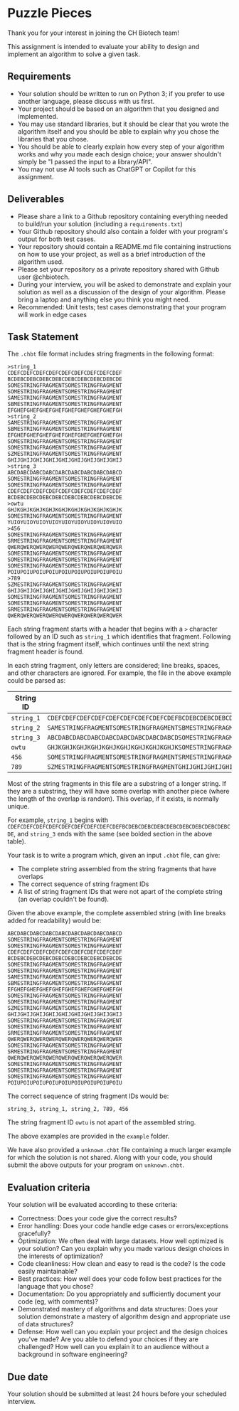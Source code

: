 # Puzzle Pieces
Thank you for your interest in joining the CH Biotech team!

This assignment is intended to evaluate your ability to design and implement an algorithm to solve a given task.

## Requirements
- Your solution should be written to run on Python 3; if you prefer to use another language, please discuss with us first.
- Your project should be based on an algorithm that you designed and implemented. 
- You may use standard libraries, but it should be clear that you wrote the algorithm itself and you should be able to explain why you chose the libraries that you chose.
- You should be able to clearly explain how every step of your algorithm works and why you made each design choice; your answer shouldn't simply be "I passed the input to a library/API".
- You may not use AI tools such as ChatGPT or Copilot for this assignment.

## Deliverables
- Please share a link to a Github repository containing everything needed to build/run your solution (including a `requirements.txt`)
- Your Github repository should also contain a folder with your program's output for both test cases.
- Your repository should contain a README.md file containing instructions on how to use your project, as well as a brief introduction of the algorithm used.
- Please set your repository as a private repository shared with Github user @chbiotech.
- During your interview, you will be asked to demonstrate and explain your solution as well as a discussion of the design of your algorithm. Please bring a laptop and anything else you think you might need.
- Recommended: Unit tests; test cases demonstrating that your program will work in edge cases

## Task Statement
The `.chbt` file format includes string fragments in the following format:
```
>string_1
CDEFCDEFCDEFCDEFCDEFCDEFCDEFCDEFCDEF
BCDEBCDEBCDEBCDEBCDEBCDEBCDEBCDEBCDE
SOMESTRINGFRAGMENTSOMESTRINGFRAGMENT
SOMESTRINGFRAGMENTSOMESTRINGFRAGMENT
SAMESTRINGFRAGMENTSOMESTRINGFRAGMENT
SBMESTRINGFRAGMENTSOMESTRINGFRAGMENT
EFGHEFGHEFGHEFGHEFGHEFGHEFGHEFGHEFGH
>string_2
SAMESTRINGFRAGMENTSOMESTRINGFRAGMENT
SBMESTRINGFRAGMENTSOMESTRINGFRAGMENT
EFGHEFGHEFGHEFGHEFGHEFGHEFGHEFGHEFGH
SOMESTRINGFRAGMENTSOMESTRINGFRAGMENT
SOMESTRINGFRAGMENTSOMESTRINGFRAGMENT
SZMESTRINGFRAGMENTSOMESTRINGFRAGMENT
GHIJGHIJGHIJGHIJGHIJGHIJGHIJGHIJGHIJ
>string_3
ABCDABCDABCDABCDABCDABCDABCDABCDABCD
SOMESTRINGFRAGMENTSOMESTRINGFRAGMENT
SOMESTRINGFRAGMENTSOMESTRINGFRAGMENT
CDEFCDEFCDEFCDEFCDEFCDEFCDEFCDEFCDEF
BCDEBCDEBCDEBCDEBCDEBCDEBCDEBCDEBCDE
>owtu
GHJKGHJKGHJKGHJKGHJKGHJKGHJKGHJKGHJK
SOMESTRINGFRAGMENTSOMESTRINGFRAGMENT
YUIOYUIOYUIOYUIOYUIOYUIOYUIOYUIOYUIO
>456
SOMESTRINGFRAGMENTSOMESTRINGFRAGMENT
SRMESTRINGFRAGMENTSOMESTRINGFRAGMENT
QWERQWERQWERQWERQWERQWERQWERQWERQWER
SOMESTRINGFRAGMENTSOMESTRINGFRAGMENT
SOMESTRINGFRAGMENTSOMESTRINGFRAGMENT
SOMESTRINGFRAGMENTSOMESTRINGFRAGMENT
POIUPOIUPOIUPOIUPOIUPOIUPOIUPOIUPOIU
>789
SZMESTRINGFRAGMENTSOMESTRINGFRAGMENT
GHIJGHIJGHIJGHIJGHIJGHIJGHIJGHIJGHIJ
SOMESTRINGFRAGMENTSOMESTRINGFRAGMENT
SOMESTRINGFRAGMENTSOMESTRINGFRAGMENT
SRMESTRINGFRAGMENTSOMESTRINGFRAGMENT
QWERQWERQWERQWERQWERQWERQWERQWERQWER
```

Each string fragment starts with a header that begins with a `>` character followed by an ID such as `string_1` which identifies that fragment. Following that is the string fragment itself, which continues until the next string fragment header is found.

In each string fragment, only letters are considered; line breaks, spaces, and other characters are ignored. For example, the file in the above example could be parsed as:

| String ID | String fragment |
| --------- | --------------- |
| `string_1` | `CDEFCDEFCDEFCDEFCDEFCDEFCDEFCDEFCDEFBCDEBCDEBCDEBCDEBCDEBCDEBCDEBCDEBCDESOMESTRINGFRAGMENTSOMESTRINGFRAGMENTSOMESTRINGFRAGMENTSOMESTRINGFRAGMENTSAMESTRINGFRAGMENTSOMESTRINGFRAGMENTSBMESTRINGFRAGMENTSOMESTRINGFRAGMENTEFGHEFGHEFGHEFGHEFGHEFGHEFGHEFGHEFGH` |
| `string_2` | `SAMESTRINGFRAGMENTSOMESTRINGFRAGMENTSBMESTRINGFRAGMENTSOMESTRINGFRAGMENTEFGHEFGHEFGHEFGHEFGHEFGHEFGHEFGHEFGHSOMESTRINGFRAGMENTSOMESTRINGFRAGMENTSOMESTRINGFRAGMENTSOMESTRINGFRAGMENTSZMESTRINGFRAGMENTSOMESTRINGFRAGMENTGHIJGHIJGHIJGHIJGHIJGHIJGHIJGHIJGHIJ` |
| `string_3` | `ABCDABCDABCDABCDABCDABCDABCDABCDABCDSOMESTRINGFRAGMENTSOMESTRINGFRAGMENTSOMESTRINGFRAGMENTSOMESTRINGFRAGMENTCDEFCDEFCDEFCDEFCDEFCDEFCDEFCDEFCDEFBCDEBCDEBCDEBCDEBCDEBCDEBCDEBCDEBCDE` |
| `owtu` | `GHJKGHJKGHJKGHJKGHJKGHJKGHJKGHJKGHJKSOMESTRINGFRAGMENTSOMESTRINGFRAGMENTYUIOYUIOYUIOYUIOYUIOYUIOYUIOYUIOYUIO` |
| `456` | `SOMESTRINGFRAGMENTSOMESTRINGFRAGMENTSRMESTRINGFRAGMENTSOMESTRINGFRAGMENTQWERQWERQWERQWERQWERQWERQWERQWERQWERSOMESTRINGFRAGMENTSOMESTRINGFRAGMENTSOMESTRINGFRAGMENTSOMESTRINGFRAGMENTSOMESTRINGFRAGMENTSOMESTRINGFRAGMENTPOIUPOIUPOIUPOIUPOIUPOIUPOIUPOIUPOIU` |
| `789` | `SZMESTRINGFRAGMENTSOMESTRINGFRAGMENTGHIJGHIJGHIJGHIJGHIJGHIJGHIJGHIJGHIJSOMESTRINGFRAGMENTSOMESTRINGFRAGMENTSOMESTRINGFRAGMENTSOMESTRINGFRAGMENTSRMESTRINGFRAGMENTSOMESTRINGFRAGMENTQWERQWERQWERQWERQWERQWERQWERQWERQWER` |

Most of the string fragments in this file are a substring of a longer string. If they are a substring, they will have some overlap with another piece (where the length of the overlap is random). This overlap, if it exists, is normally unique.

For example, `string_1` begins with `CDEFCDEFCDEFCDEFCDEFCDEFCDEFCDEFCDEFBCDEBCDEBCDEBCDEBCDEBCDEBCDEBCDEBCDE`, and `string_3` ends with the same (see bolded section in the above table).

Your task is to write a program which, given an input `.chbt` file, can give:
- The complete string assembled from the string fragments that have overlaps
- The correct sequence of string fragment IDs
- A list of string fragment IDs that were not apart of the complete string (an overlap couldn't be found).

Given the above example, the complete assembled string (with line breaks added for readability) would be:
```
ABCDABCDABCDABCDABCDABCDABCDABCDABCD
SOMESTRINGFRAGMENTSOMESTRINGFRAGMENT
SOMESTRINGFRAGMENTSOMESTRINGFRAGMENT
CDEFCDEFCDEFCDEFCDEFCDEFCDEFCDEFCDEF
BCDEBCDEBCDEBCDEBCDEBCDEBCDEBCDEBCDE
SOMESTRINGFRAGMENTSOMESTRINGFRAGMENT
SOMESTRINGFRAGMENTSOMESTRINGFRAGMENT
SAMESTRINGFRAGMENTSOMESTRINGFRAGMENT
SBMESTRINGFRAGMENTSOMESTRINGFRAGMENT
EFGHEFGHEFGHEFGHEFGHEFGHEFGHEFGHEFGH
SOMESTRINGFRAGMENTSOMESTRINGFRAGMENT
SOMESTRINGFRAGMENTSOMESTRINGFRAGMENT
SZMESTRINGFRAGMENTSOMESTRINGFRAGMENT
GHIJGHIJGHIJGHIJGHIJGHIJGHIJGHIJGHIJ
SOMESTRINGFRAGMENTSOMESTRINGFRAGMENT
SOMESTRINGFRAGMENTSOMESTRINGFRAGMENT
SRMESTRINGFRAGMENTSOMESTRINGFRAGMENT
QWERQWERQWERQWERQWERQWERQWERQWERQWER
SOMESTRINGFRAGMENTSOMESTRINGFRAGMENT
SRMESTRINGFRAGMENTSOMESTRINGFRAGMENT
QWERQWERQWERQWERQWERQWERQWERQWERQWER
SOMESTRINGFRAGMENTSOMESTRINGFRAGMENT
SOMESTRINGFRAGMENTSOMESTRINGFRAGMENT
SOMESTRINGFRAGMENTSOMESTRINGFRAGMENT
POIUPOIUPOIUPOIUPOIUPOIUPOIUPOIUPOIU
```

The correct sequence of string fragment IDs would be:
```
string_3, string_1, string_2, 789, 456
```

The string fragment ID `owtu` is not apart of the assembled string.

The above examples are provided in the `example` folder.

We have also provided a `unknown.chbt` file containing a much larger example for which the solution is not shared. Along with your code, you should submit the above outputs for your program on `unknown.chbt`.

## Evaluation criteria
Your solution will be evaluated according to these criteria:
- Correctness: Does your code give the correct results?
- Error handling: Does your code handle edge cases or errors/exceptions gracefully?
- Optimization: We often deal with large datasets. How well optimized is your solution? Can you explain why you made various design choices in the interests of optimization?
- Code cleanliness: How clean and easy to read is the code? Is the code easily maintainable? 
- Best practices: How well does your code follow best practices for the language that you chose? 
- Documentation: Do you appropriately and sufficiently document your code (eg, with comments)?
- Demonstrated mastery of algorithms and data structures: Does your solution demonstrate a mastery of algorithm design and appropriate use of data structures?
- Defense: How well can you explain your project and the design choices you've made? Are you able to defend your choices if they are challenged? How well can you explain it to an audience without a background in software engineering?

## Due date
Your solution should be submitted at least 24 hours before your scheduled interview.
